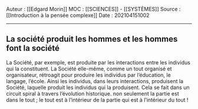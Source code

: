 Auteur : [[Edgard Morin]]
MOC : [[SCIENCES]] - [[SYSTÈMES]]
Source : [[Introduction à la pensée complexe]]
Date : 202104151002
***

## La société produit les hommes et les hommes font la société
La Société, par exemple, est produite par les interactions entre les individus qui la constituent. La Société elle-même, comme un tout organisé et organisateur, rétroagit pour produire les individus par l’éducation, le langage, l’école. Ainsi les individus, dans leurs interactions, produisent la Société, laquelle produit les individus qui la produisent. Cela se fait dans un circuit spiral à travers l’évolution historique.
non seulement la partie est dans le tout ; le tout est à l’intérieur de la partie qui est à l’intérieur du tout !